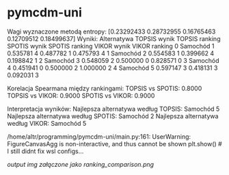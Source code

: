 # pymcdm-uni


Wagi wyznaczone metodą entropy: [0.23292433 0.28732955 0.16765463 0.12709512 0.18499637]
Wyniki:
  Alternatywa  TOPSIS wynik  TOPSIS ranking  SPOTIS wynik  SPOTIS ranking  VIKOR wynik  VIKOR ranking
0  Samochód 1      0.535781               4      0.487782               1     0.475793              4
1  Samochód 2      0.554583               1      0.399662               4     0.198842              1
2  Samochód 3      0.548059               2      0.500000               0     0.828571              0
3  Samochód 4      0.451941               0      0.500000               2     1.000000              2
4  Samochód 5      0.597147               3      0.418131               3     0.092031              3

Korelacja Spearmana między rankingami:
TOPSIS vs SPOTIS: 0.8000
TOPSIS vs VIKOR: 0.9000
SPOTIS vs VIKOR: 0.9000

Interpretacja wyników:
Najlepsza alternatywa według TOPSIS: Samochód 5
Najlepsza alternatywa według SPOTIS: Samochód 2
Najlepsza alternatywa według VIKOR: Samochód 5

/home/altr/programming/pymcdm-uni/main.py:161: UserWarning: FigureCanvasAgg is non-interactive, and thus cannot be shown
  plt.show() # I still didnt fix wsl configs...

_output img załączone jako ranking_comparison.png_